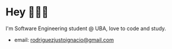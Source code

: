 # Hey 👨🏽‍💻
I'm Software Engineering student @ UBA, love to code and study.
* email: rodriguezjustoignacio@gmail.com

